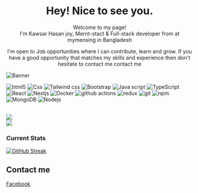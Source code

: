 <h1 align='center'>Hey! Nice to see you.</h1>


<p align='center'>Welcome to my page! </br> I'm Kawsar Hasan joy, Mernt-stact & Full-stack developer from at mymensing in Bangladesh </p>
<p align='center'>I'm open to Job opportunities where I can contribute, learn and grow. If you have a good opportunity that matches my skills and experience then don't hesitate to contact me contact me </p>
<p><img alt="Banner" src="https://dev-sandbox-v1.s3.amazonaws.com/tukilogic/mern_000b887204.jpeg" /></p>
<p>
  <img alt="html5" src="https://img.shields.io/badge/-HTML5-CB3837?style=flat-square&logo=html5&logoColor=white" />
  <img alt="Css" src="https://img.shields.io/badge/-Css-E34F26?style=flat-square&logo=css5&logoColor=white" />
  <img alt="Tailwind css" src="https://img.shields.io/badge/-Tailwind-45b8d8?style=flat-square&logo=tailwindcss&logoColor=white" />
  <img alt="Bootstrap" src="https://img.shields.io/badge/-Bootstrap-E34F26?style=flat-square&logo=bootstrap&logoColor=white" />
  <img alt="Java script" src="https://img.shields.io/badge/-javascript-E34F26?style=flat-square&logo=javascript&logoColor=white" />
  <img alt="TypeScript" src="https://img.shields.io/badge/-TypeScript-007ACC?style=flat-square&logo=typescript&logoColor=white" />
  <img alt="React" src="https://img.shields.io/badge/-React-45b8d8?style=flat-square&logo=react&logoColor=white" />
  <img alt="Nextjs" src="https://img.shields.io/badge/-Next.js-000?style=flat-square&logo=next.js&logoColor=white" />
  <img alt="Docker" src="https://img.shields.io/badge/-Docker-46a2f1?style=flat-square&logo=docker&logoColor=white" />
  <img alt="github actions" src="https://img.shields.io/badge/-Github_Actions-2088FF?style=flat-square&logo=github-actions&logoColor=white" />
  <img alt="redux" src="https://img.shields.io/badge/-Redux-764ABC?style=flat-square&logo=redux&logoColor=white" />
  <img alt="git" src="https://img.shields.io/badge/-Git-F05032?style=flat-square&logo=git&logoColor=white" />
  <img alt="npm" src="https://img.shields.io/badge/-NPM-CB3837?style=flat-square&logo=npm&logoColor=white" />
  <img alt="MongoDB" src="https://img.shields.io/badge/-MongoDB-13aa52?style=flat-square&logo=mongodb&logoColor=white" />
  <img alt="Nodejs" src="https://img.shields.io/badge/-Nodejs-43853d?style=flat-square&logo=Node.js&logoColor=white" />
</p>
<br />


<img src="https://github-readme-stats.vercel.app/api/top-langs/?username=kawsarhasanjoy1"/>


<div >
   <div>
     <img src="https://github-readme-stats.vercel.app/api?username=kawsarhasanjoy1"/>
   </div>
  <h3>Current Stats</h3>
   <div>
      <a  href="https://git.io/streak-stats"><img src="https://streak-stats.demolab.com?user=kawsarhasanjoy1&theme=monokai-metallian&hide_border=true&border_radius=1&type=png" 
      alt="GitHub Streak" /></a>
  </div>
</div>

<h2>Contact me</h2>
<a href='https://www.facebook.com/profile.php?id=100077015388756'>Facebook</a>
